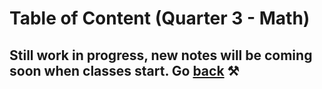# Table of Content (Quarter 3 - Math)

## Still work in progress, new notes will be coming soon when classes start. Go [back](./index.md) ⚒️